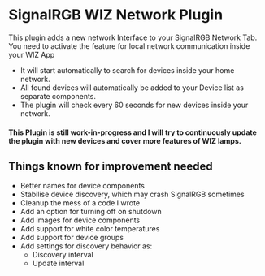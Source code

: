 # SignalRGB WIZ Network Plugin
This plugin adds a new network Interface to your SignalRGB Network Tab.
You need to activate the feature for local network communication inside your WIZ App

* It will start automatically to search for devices inside your home network.
* All found devices will automatically be added to your Device list as separate components. 
* The plugin will check every 60 seconds for new devices inside your network. 

#### This Plugin is still work-in-progress and I will try to continuously update the plugin with new devices and cover more features of WIZ lamps. 

## Things known for improvement needed
* Better names for device components
* Stabilise device discovery, which may crash SignalRGB sometimes
* Cleanup the mess of a code I wrote
* Add an option for turning off on shutdown
* Add images for device components
* Add support for white color temperatures
* Add support for device groups
* Add settings for discovery behavior as:
    * Discovery interval
    * Update interval 
